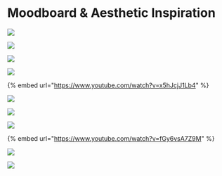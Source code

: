 # Moodboard & Aesthetic Inspiration

![](../.gitbook/assets/image%20%2810%29.png)

![](../.gitbook/assets/image.png)

![](../.gitbook/assets/image%20%288%29.png)

![](../.gitbook/assets/image%20%2828%29.png)

{% embed url="https://www.youtube.com/watch?v=x5hJcjJ1Lb4" %}

![](../.gitbook/assets/image%20%2814%29.png)

![](../.gitbook/assets/image%20%2815%29.png)

![](../.gitbook/assets/image%20%2818%29.png)

{% embed url="https://www.youtube.com/watch?v=fGy6vsA7Z9M" %}

![](../.gitbook/assets/image%20%283%29.png)

![](../.gitbook/assets/image%20%2823%29.png)

